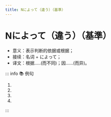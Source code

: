 ```yaml
---
title: Nによって（違う）（基準）
---
```


# Nによって（違う）（基準）

* 意义：表示判断的依据或根据；
* 接续：名词 + によって；
* 译文：根据.....(而不同)；因......(而异)。

::: info :books: 例句

1. <grammer-content id='2-01-01-0' sentence='[春節/しゅんせつ]の[準備/じゅんび]は**[地方/ちほう]によって[違い/ちがい]ます**。' trans='春节的准备因地而异。' />
2. <grammer-content id='2-01-01-1' sentence='この[単語/たんご]は**[時代/じだい]によって**[意味/いみが][違い/ちがい]ます。' trans='这个单词的含义在不同的时代意思也不同。' />
3. <grammer-content id='2-01-01-2' sentence='**[人/じん]によって**[考え/かんがえ]が[違い/ちがい]ます。' trans='每个人的想法都不一样。' />
4. <grammer-content id='2-01-01-3' sentence='メニューは**[季節/させつ]によって**[変わり/かわり]ます。' trans='菜单会根据季节而变化。' />

:::
